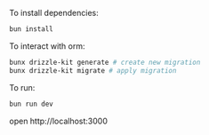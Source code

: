 To install dependencies:
```sh
bun install
```

To interact with orm:
```sh
bunx drizzle-kit generate # create new migration
bunx drizzle-kit migrate # apply migration
```

To run:
```sh
bun run dev
```



open http://localhost:3000
